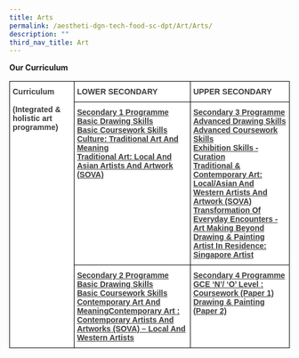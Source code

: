 ```yaml
---
title: Arts
permalink: /aestheti-dgn-tech-food-sc-dpt/Art/Arts/
description: ""
third_nav_title: Art
---
```

**Our Curriculum**

<style type="text/css">
.tg  {border-collapse:collapse;border-spacing:0;}
.tg td{border-color:black;border-style:solid;border-width:1px;font-family:Arial, sans-serif;font-size:14px;
  overflow:hidden;padding:10px 5px;word-break:normal;}
.tg th{border-color:black;border-style:solid;border-width:1px;font-family:Arial, sans-serif;font-size:14px;
  font-weight:normal;overflow:hidden;padding:10px 5px;word-break:normal;}
.tg .tg-c1uv{background-color:#FFF;color:#3A3A3A;font-weight:bold;text-align:left;vertical-align:top}
.tg .tg-c5gh{background-color:#FFF;color:#3A3A3A;font-weight:bold;text-align:left;text-decoration:underline;vertical-align:top}
</style>
<table class="tg">
<thead>
  <tr>
    <td class="tg-c1uv" rowspan="3"><span style="font-weight:bold;font-style:inherit">Curriculum</span><br><br><span style="font-weight:inherit;font-style:inherit">(Integrated & holistic art programme)</span></td>
    <td class="tg-c1uv"><span style="font-weight:bold;font-style:inherit">LOWER SECONDARY</span></td>
    <td class="tg-c1uv"><span style="font-weight:bold;font-style:inherit">UPPER SECONDARY</span></td>
  </tr>
  <tr>
    <td class="tg-c5gh">Secondary 1 Programme<br><span style="font-weight:inherit;font-style:inherit">Basic Drawing Skills</span><br><span style="font-weight:inherit;font-style:inherit">Basic Coursework Skills</span><br><span style="font-weight:inherit;font-style:inherit">Culture: Traditional Art And Meaning</span><br><span style="font-weight:inherit;font-style:inherit">Traditional Art: Local And Asian Artists And Artwork (SOVA)</span></td>
    <td class="tg-c5gh">Secondary 3 Programme<br><span style="font-weight:inherit;font-style:inherit">Advanced Drawing Skills</span><br><span style="font-weight:inherit;font-style:inherit">Advanced Coursework Skills</span><br><span style="font-weight:inherit;font-style:inherit">Exhibition Skills - Curation</span><br><span style="font-weight:inherit;font-style:inherit">Traditional & Contemporary Art: Local/Asian And Western Artists And Artwork (SOVA)</span><br><span style="font-weight:inherit;font-style:inherit">Transformation Of Everyday Encounters - Art Making Beyond Drawing & Painting</span><br><span style="font-weight:inherit;font-style:inherit">Artist In Residence: Singapore Artist</span></td>
  </tr>
  <tr>
    <td class="tg-c5gh">Secondary 2 Programme<br><span style="font-weight:inherit;font-style:inherit">Basic  Drawing Skills</span><br><span style="font-weight:inherit;font-style:inherit">Basic Coursework Skills</span><br><span style="font-weight:inherit;font-style:inherit">Contemporary Art And MeaningContemporary Art :</span><br><span style="font-weight:inherit;font-style:inherit">Contemporary Artists And Artworks (SOVA) – Local And Western Artists</span></td>
    <td class="tg-c5gh">Secondary 4 Programme<br><span style="font-weight:inherit;font-style:inherit">GCE ‘N’/ ‘O’ Level :</span><br><span style="font-weight:inherit;font-style:inherit">Coursework (Paper 1)</span><br><span style="font-weight:inherit;font-style:inherit">Drawing & Painting (Paper 2)</span></td>
  </tr>
</thead>
</table>